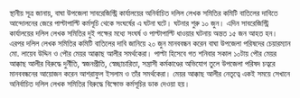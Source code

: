 স্থানীয় সূত্র জানায়, বাঘা উপজেলা সাবরেজিস্ট্রি কার্যালয়ের অনির্বাচিত দলিল লেখক সমিতির কমিটি বাতিলের দাবিতে আন্দোলনের জেরে পাল্টাপাল্টি কর্মসূচি থেকে সংঘর্ষের এ ঘটনা ঘটে। ঘটনার শুরু ১০ জুন। এদিন সাবরেজিস্ট্রি কার্যালয়ের দলিল লেখক সমিতির দুই পক্ষের মধ্যে সংঘর্ষ ও পাল্টাপাল্টি ধাওয়ার ঘটনায় অন্তত ১৫ জন আহত হন। এরপর দলিল লেখক সমিতির কমিটি বাতিলের দাবি জানিয়ে ২০ জুন মানববন্ধন করেন বাঘা উপজেলা পরিষদের চেয়ারম্যান মো. লায়েব উদ্দিন ও পৌর মেয়র আক্কাছ আলীর সমর্থকেরা। পাল্টা হিসেবে গত শনিবার সকাল ১০টায় পৌর মেয়র আক্কাছ আলীর বিরুদ্ধে দুর্নীতি, স্বজনপ্রীতি, স্বেচ্ছাচারিতা, সন্ত্রাসী কর্মকাণ্ডের অভিযোগ তুলে উপজেলা পরিষদ চত্বরে মানববন্ধনের আয়োজন করেন আশরাফুল ইসলাম ও তাঁর সমর্থকেরা। মেয়র আক্কাছ আলীর নেতৃত্বে একই সময়ে সেখানে অনির্বাচিত দলিল লেখক সমিতির বিরুদ্ধে বিক্ষোভ কর্মসূচির ডাক দেওয়া হয়।
